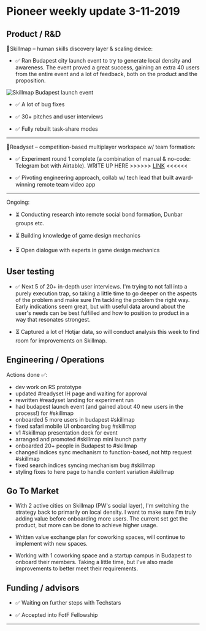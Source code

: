 # Pioneer weekly update 3-11-2019


## Product / R&D

📍Skillmap – human skills discovery layer & scaling device:  

* ✅ Ran Budapest city launch event to try to generate local density and awareness. The event proved a great success, gaining an extra 40 users from the entire event and a lot of feedback, both on the product and the proposition.

![Skillmap Budapest launch event](https://johnnymakes.github.io/pioneer-updates/assets/img/budapest_launch.JPG) 


* ✅ A lot of bug fixes

* ✅ 30+ pitches and user interviews  

* ✅ Fully rebuilt task-share modes  
  

  
----  
  
  
👟Readyset – competition-based multiplayer workspace w/ team formation:  

*  ✅ Experiment round 1 complete (a combination of manual & no-code: Telegram bot with Airtable). WRITE UP HERE >>>>>> [LINK](https://johnnymakes.github.io/pioneer-updates/logs/rs-cycle-1.html) <<<<<<

  
* ✅ Pivoting engineering approach, collab w/ tech lead that built award-winning remote team video app

  
----  
  
  
Ongoing:

*  ⏳ Conducting research into remote social bond formation, Dunbar groups etc.  

*  ⏳ Building knowledge of game design mechanics  

*  ⏳ Open dialogue with experts in game design mechanics  
  
  
  
## User testing  
  
  
*  ✅ Next 5 of 20+ in-depth user interviews. I'm trying to not fall into a purely execution trap, so taking a little time to go deeper on the aspects of the problem and make sure I'm tackling the problem the right way. Early indications seem great, but with useful data around about the user's needs can be best fulfilled and how to position to product in a way that resonates strongest. 

*  ⏳ Captured a lot of Hotjar data, so will conduct analysis this week to find room for improvements on Skillmap.



## Engineering / Operations

Actions done ✅:

* dev work on RS prototype
* updated #readyset IH page and waiting for approval 
* rewritten #readyset landing for experiment run 
* had budapest launch event (and gained about 40 new users in the process!) for #skillmap 
* onboarded 5 more users in budapest #skillmap 
* fixed safari mobile UI onboarding bug #skillmap 
* v1 #skillmap presentation deck for event 
* arranged and promoted #skillmap mini launch party 
* onboarded 20+ people in Budapest to #skillmap 
* changed indices sync mechanism to function-based, not http request #skillmap 
* fixed search indices syncing mechanism bug #skillmap 
* styling fixes to here page to handle content variation #skillmap 


## Go To Market

* With 2 active cities on Skillmap (PW's social layer), I'm switching the strategy back to primarily on local density. I want to make sure I'm truly adding value before onboarding more users. The current set get the product, but more can be done to achieve higher usage.    

* Written value exchange plan for coworking spaces, will continue to implement with new spaces.

* Working with 1 coworking space and a startup campus in Budapest to onboard their members. Taking a little time, but I've also made improvements to better meet their requirements.

  


## Funding / advisors  

* ✅ Waiting on further steps with Techstars 

* ✅ Accepted into FotF Fellowship
  
  
  
----



